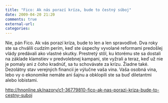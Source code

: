 ```yaml
---
title: "Fico: Ak nás porazí kríza, bude to čestný súboj"
date: 2009-04-20 21:20
comments: true
external-url:
categories:
---
```

Nie, pán Fico. Ak vás porazí kríza, bude to len a len spravodlivé. Dva roky ste sa chválili cudzím perím, keď ste úspechy vyvolané reformami predošlej vlády predávali ako vlastné skutky. Prestretý stôl, ku ktorému ste sa dostali na základe klamstiev v predvolebnej kampani, ste vyžrali a teraz, keď už nie je pomaly ani z čoho kradnúť, sa tu schovávate za krízu. Žiadne také. Dezolátny stav verejných financií je výlučne vaša vina. Vaša osobná vina, lebo vy o ekonomike nemáte ani šajnu a obklopili ste sa buď diletantmi alebo lobistami.

<http://hnonline.sk/nazory/c1-36779810-fico-ak-nas-porazi-kriza-bude-to-cestny-suboj>
